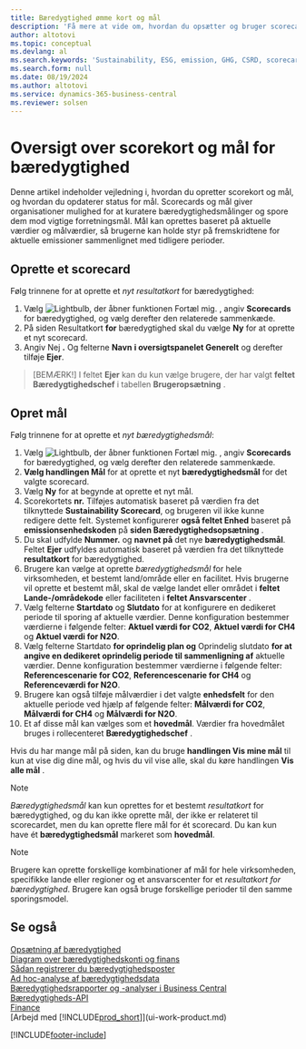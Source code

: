 ```yaml
---
title: Bæredygtighed ømme kort og mål
description: 'Få mere at vide om, hvordan du opsætter og bruger scorecards og mål for bæredygtighed.'
author: altotovi
ms.topic: conceptual
ms.devlang: al
ms.search.keywords: 'Sustainability, ESG, emission, GHG, CSRD, scorecard, goal, forecast, budget'
ms.search.form: null
ms.date: 08/19/2024
ms.author: altotovi
ms.service: dynamics-365-business-central
ms.reviewer: solsen
---
```


# <a name="sustainability-scorecards-and-goals-overview"></a>Oversigt over scorekort og mål for bæredygtighed

Denne artikel indeholder vejledning i, hvordan du opretter scorekort og mål, og hvordan du opdaterer status for mål. Scorecards og mål giver organisationer mulighed for at kuratere bæredygtighedsmålinger og spore dem mod vigtige forretningsmål. Mål kan oprettes baseret på aktuelle værdier og målværdier, så brugerne kan holde styr på fremskridtene for aktuelle emissioner sammenlignet med tidligere perioder.  

## <a name="create-a-scorecard"></a>Oprette et scorecard

Følg trinnene for at oprette et *nyt resultatkort* for bæredygtighed:

1. Vælg ![Lightbulb, der åbner funktionen Fortæl mig.](media/ui-search/search_small.png "Fortæl mig, hvad du vil foretage dig") , angiv **Scorecards** for bæredygtighed, og vælg derefter den relaterede sammenkæde. 
2. På siden Resultatkort **for** bæredygtighed skal du vælge **Ny** for at oprette et nyt scorecard.  
3. Angiv Nej **.** Og felterne **Navn** **i oversigtspanelet Generelt** og derefter tilføje **Ejer**. 

> [BEMÆRK!] I feltet **Ejer** kan du kun vælge brugere, der har valgt **feltet Bæredygtighedschef** i tabellen **Brugeropsætning** . 

## <a name="create-goals"></a>Opret mål

Følg trinnene for at oprette et *nyt bæredygtighedsmål*:

1. Vælg ![Lightbulb, der åbner funktionen Fortæl mig.](media/ui-search/search_small.png "Fortæl mig, hvad du vil foretage dig") , angiv **Scorecards** for bæredygtighed, og vælg derefter den relaterede sammenkæde.
2.  **Vælg handlingen Mål** for at oprette et nyt **bæredygtighedsmål** for det valgte scorecard.  
3. Vælg **Ny** for at begynde at oprette et nyt mål.
4. Scorekortets **nr.** Tilføjes automatisk baseret på værdien fra det tilknyttede **Sustainability Scorecard**, og brugeren vil ikke kunne redigere dette felt. Systemet konfigurerer **også feltet Enhed** baseret på **emissionsenhedskoden** på **siden Bæredygtighedsopsætning** .  
5. Du skal udfylde **Nummer.** og **navnet på** det nye **bæredygtighedsmål**. Feltet **Ejer** udfyldes automatisk baseret på værdien fra det tilknyttede **resultatkort** for bæredygtighed.   
6. Brugere kan vælge at oprette *bæredygtighedsmål* for hele virksomheden, et bestemt land/område eller en facilitet. Hvis brugerne vil oprette et bestemt mål, skal de vælge landet eller området i **feltet Lande-/områdekode** eller faciliteten i **feltet Ansvarscenter** .  
7. Vælg felterne **Startdato** og **Slutdato** for at konfigurere en dedikeret periode til sporing af aktuelle værdier. Denne konfiguration bestemmer værdierne i følgende felter: **Aktuel værdi for CO2**, **Aktuel værdi for CH4** og **Aktuel værdi for N2O**. 
8. Vælg felterne Startdato **for oprindelig plan og** Oprindelig slutdato **for at angive en dedikeret oprindelig periode til sammenligning af** aktuelle værdier. Denne konfiguration bestemmer værdierne i følgende felter: **Referencescenarie for CO2**, **Referencescenarie for CH4** og **Referenceværdi for N2O**.
9. Brugere kan også tilføje målværdier i det valgte **enhedsfelt** for den aktuelle periode ved hjælp af følgende felter: **Målværdi for CO2**, **Målværdi for CH4** og **Målværdi for N2O**.   
10. Et af disse mål kan vælges som et **hovedmål**. Værdier fra hovedmålet bruges i rollecenteret **Bæredygtighedschef** .  

Hvis du har mange mål på siden, kan du bruge **handlingen Vis mine mål** til kun at vise dig dine mål, og hvis du vil vise alle, skal du køre handlingen **Vis alle mål** .  

> [!NOTE]
> *Bæredygtighedsmål* kan kun oprettes for et bestemt *resultatkort* for bæredygtighed, og du kan ikke oprette mål, der ikke er relateret til scorecardet, men du kan oprette flere mål for ét scorecard. Du kan kun have ét **bæredygtighedsmål** markeret som **hovedmål**.

> [!NOTE]
> Brugere kan oprette forskellige kombinationer af mål for hele virksomheden, specifikke lande eller regioner og et ansvarscenter for et *resultatkort for bæredygtighed*. Brugere kan også bruge forskellige perioder til den samme sporingsmodel. 

## <a name="see-also"></a>Se også

[Opsætning af bæredygtighed](finance-sustainability-setup.md)    
[Diagram over bæredygtighedskonti og finans](finance-sustainability-accounts-ledger.md)    
[Sådan registrerer du bæredygtighedsposter](finance-sustainability-journal.md)    
[Ad hoc-analyse af bæredygtighedsdata](ad-hoc-analysis-sustainability.md)    
[Bæredygtighedsrapporter og -analyser i Business Central](sustainability-reports.md)   
[Bæredygtigheds-API](/dynamics365/business-central/dev-itpro/api-sustainability/sustainability-api?toc=/dynamics365/business-central/toc.json)    
[Finance](finance.md)    
[Arbejd med [!INCLUDE[prod_short](includes/prod_short.md)]](ui-work-product.md)    

[!INCLUDE[footer-include](includes/footer-banner.md)]
